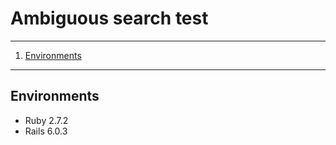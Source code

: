 # Ambiguous search test

---

1. [Environments](#environments)

---

## Environments

- Ruby 2.7.2
- Rails 6.0.3
